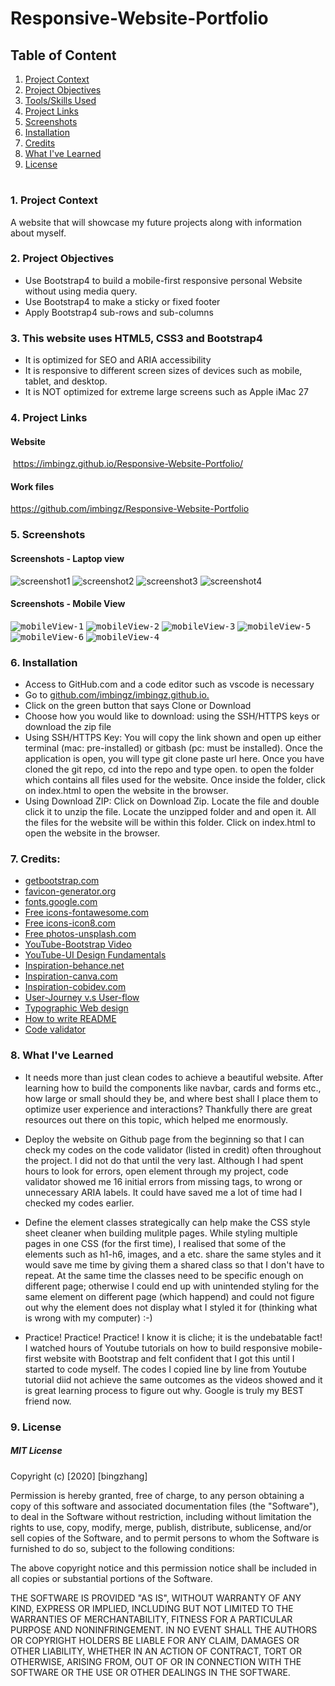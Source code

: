 # Responsive-Website-Portfolio

## Table of Content
1. [ Project Context ](#context)
2. [ Project Objectives ](#objectives)
3. [ Tools/Skills Used ](#tools)
4. [ Project Links ](#Links)
5. [ Screenshots ](#Screenshots)
6. [ Installation](#Installation)
7. [ Credits](#Credits)
8. [What I've Learned](#learned)
9. [ License ](#License)
#

<a name="context"></a>
### 1. Project Context
A website that will showcase my future projects along with information about myself.

<a name="objectives"></a>
### 2. Project Objectives
 * Use Bootstrap4 to build a mobile-first responsive personal Website without using media query. 
 * Use Bootstrap4 to make a sticky or fixed footer 
 * Apply Bootstrap4 sub-rows and sub-columns 

<a name="tools"></a>
### 3. This website uses HTML5, CSS3 and Bootstrap4
* It is optimized for SEO and ARIA accessibility 
* It is responsive to different screen sizes of devices such as mobile, tablet, and desktop.
* It is NOT optimized for extreme large screens such as Apple iMac 27

<a name="Links"></a>
### 4. Project Links

#### Website
 https://imbingz.github.io/Responsive-Website-Portfolio/

#### Work files 
https://github.com/imbingz/Responsive-Website-Portfolio

<a name="Screenshots"></a>
### 5. Screenshots 

####  Screenshots - Laptop view 
![screenshot1](assets/images/s1.png)
![screenshot2](assets/images/s2.png)
![screenshot3](assets/images/s3.png)
![screenshot4](assets/images/s4.png)


#### Screenshots - Mobile View

<kbd>![mobileView-1](assets/images/m5.jpg)</kbd>
<kbd>![mobileView-2](assets/images/m1.jpg)</kbd>
<kbd>![mobileView-3](assets/images/m2.jpg)</kbd>
<kbd>![mobileView-5](assets/images/m3.jpg)</kbd>
<kbd>![mobileView-6](assets/images/m4.jpg)</kbd>
<kbd>![mobileView-4](assets/images/m6.jpg)</kbd>




<a name="Installation"></a>
### 6. Installation
* Access to GitHub.com and a code editor such as vscode is necessary
* Go to [github.com/imbingz/imbingz.github.io.](https://github.com/imbingz/Responsive-Website-Portfolio)
* Click on the green button that says Clone or Download
* Choose how you would like to download: using the SSH/HTTPS keys or download the zip file
* Using SSH/HTTPS Key: You will copy the link shown and open up either terminal (mac: pre-installed) or gitbash (pc: must be installed). Once the application is open, you will type git clone paste url here. Once you have cloned the git repo, cd into the repo and type open. to open the folder which contains all files used for the website. Once inside the folder, click on index.html to open the website in the browser.
* Using Download ZIP: Click on Download Zip. Locate the file and double click it to unzip the file. Locate the unzipped folder and and open it. All the files for the website will be within this folder. Click on index.html to open the website in the browser.


<a name="Credits"></a>
### 7. Credits:
* [getbootstrap.com](https://getbootstrap.com/docs/4.0/getting-started/introduction/)
* [favicon-generator.org](https://www.favicon-generator.org/)
* [fonts.google.com](https://fonts.google.com/)
* [Free icons-fontawesome.com](https://fontawesome.com/v4.7.0/get-started/)
* [Free icons-icon8.com](https://icons8.com/)
* [Free photos-unsplash.com](https://unsplash.com/)
* [YouTube-Bootstrap Video](https://youtu.be/zhllkjYYUVE)
* [YouTube-UI Design Fundamentals](https://youtu.be/tRpoI6vkqLs)
* [Inspiration-behance.net](https://www.behance.net/collection/178220473/Portfolio-website)
* [Inspiration-canva.com](https://www.canva.com)
* [Inspiration-cobidev.com](https://cobidev.com/)
* [User-Journey v.s User-flow](https://xd.adobe.com/ideas/process/user-research/user-journey-vs-user-flow/)
* [Typographic Web design](http://www.typographicwebdesign.com/setting-text/font-size-line-height-measure-alignment/#:~:text=Line%20height%20controls%20the%20amount,like%20a%20tightly%20woven%20fabric)
* [How to write README](https://github.com/matiassingers/awesome-readme)
* [Code validator](https://validator.w3.org/)

<a name="learned"></a>
### 8. What I've Learned
* It needs more than just clean codes to achieve a beautiful website. After learning how to build the components like navbar, cards and forms etc., how large or small should they be, and where best shall I place them to optimize user experience and interactions?   Thankfully there are great resources out there on this topic, which helped me enormously. 

* Deploy the website on Github page from the beginning so that I can check my codes on the code validator (listed in credit) often throughout the project. I did not do that until the very last. Although I had spent hours to look for errors, open element through my project, code validator showed me 16 initial errors from missing tags, to wrong or unnecessary ARIA labels. It could have saved me a lot of time had I checked my codes earlier. 

* Define the element classes strategically can help make the CSS style sheet cleaner when building mulitple pages. While styling multiple pages in one CSS (for the first time), I realised that some of the elements such as h1-h6, images, and a etc. share the same styles and it would save me time by giving them a shared class so that I don't have to repeat. At the same time the classes need to be specific enough on different page; otherwise I could end up with unintended styling for the same element on different page (which happend) and could not figure out why the element does not display what I styled it for (thinking what is wrong with my computer) :-)

* Practice! Practice! Practice! I know it is cliche; it is the undebatable fact! I watched hours of Youtube tutorials on how to build responsive mobile-first website with Bootstrap and felt confident that I got this until I started to code myself. The codes I copied line by line from Youtube tutorial diid not achieve the same outcomes as the videos showed and it is great learning process to figure out why. Google is truly my BEST friend now.  



<a name="License"></a>
### 9. License

##### MIT License
<p>Copyright (c) [2020] [bingzhang]</p>
<p>Permission is hereby granted, free of charge, to any person obtaining a copy of this software and associated documentation files (the "Software"), to deal in the Software without restriction, including without limitation the rights to use, copy, modify, merge, publish, distribute, sublicense, and/or sell copies of the Software, and to permit persons to whom the Software is furnished to do so, subject to the following conditions:</p>
<p>The above copyright notice and this permission notice shall be included in all copies or substantial portions of the Software.</p>
<p>THE SOFTWARE IS PROVIDED "AS IS", WITHOUT WARRANTY OF ANY KIND, EXPRESS OR IMPLIED, INCLUDING BUT NOT LIMITED TO THE WARRANTIES OF MERCHANTABILITY, FITNESS FOR A PARTICULAR PURPOSE AND NONINFRINGEMENT. IN NO EVENT SHALL THE AUTHORS OR COPYRIGHT HOLDERS BE LIABLE FOR ANY CLAIM, DAMAGES OR OTHER LIABILITY, WHETHER IN AN ACTION OF CONTRACT, TORT OR OTHERWISE, ARISING FROM, OUT OF OR IN CONNECTION WITH THE SOFTWARE OR THE USE OR OTHER DEALINGS IN THE SOFTWARE.</p>
